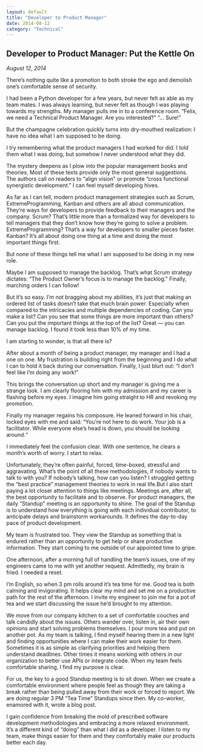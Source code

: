 ```yaml
---
layout: default
title: "Developer to Product Manager"
date: 2014-08-12
category: "Technical"
---
```


<section id="article">
    <h2>Developer to Product Manager: Put the Kettle On</h2>
    <p><em>August 12, 2014</em></p>
    <p>There’s nothing quite like a promotion to both stroke the ego and demolish one’s comfortable sense of security.</p>
    <p>I had been a Python developer for a few years, but never felt as able as my team mates. I was always learning, but never felt as though I was playing towards my strengths. My manager pulls me in to a conference room. “Felix, we need a Technical Product Manager. Are you interested?” “… Sure!”</p>
    <p>But the champagne celebration quickly turns into dry-mouthed realization: I have no idea what I am supposed to be doing.</p>
    <p>I try remembering what the product managers I had worked for did. I told them what I was doing, but somehow I never understood what they did.</p>
    <p>The mystery deepens as I plow into the popular management books and theories. Most of these texts provide only the most general suggestions. The authors call on readers to “align vision” or promote “cross functional synergistic development.” I can feel myself developing hives.</p>
    <p>As far as I can tell, modern product management strategies such as Scrum, ExtremeProgramming, Kanban and others are all about communication. They’re ways for developers to provide feedback to their managers and the company. Scrum? That’s little more than a formalized way for developers to tell managers that they don’t know how they’re going to solve a problem. ExtremeProgramming? That’s a way for developers to smaller pieces faster. Kanban? It’s all about doing one thing at a time and doing the most important things first.</p>
    <p>But none of these things tell me what I am supposed to be doing in my new role.</p>
    <p>Maybe I am supposed to manage the backlog. That’s what Scrum strategy dictates: “The Product Owner’s focus is to manage the backlog.” Finally, marching orders I can follow!</p>
    <p>But it’s so easy. I’m not bragging about my abilities, it’s just that making an ordered list of tasks doesn’t take that much brain power. Especially when compared to the intricacies and multiple dependencies of coding. Can you make a list? Can you see that some things are more important than others? Can you put the important things at the top of the list? Great — you can manage backlog. I found it took less than 10% of my time.</p>
    <p>I am starting to wonder, is that all there is?</p>
    <p>After about a month of being a product manager, my manager and I had a one on one. My frustration is building right from the beginning and I do what I can to hold it back during our conversation. Finally, I just blurt out: “I don’t feel like I’m doing any work!”</p>
    <p>This brings the conversation up short and my manager is giving me a strange look. I am clearly flooring him with my admission and my career is flashing before my eyes. I imagine him going straight to HR and revoking my promotion.</p>
    <p>Finally my manager regains his composure. He leaned forward in his chair, locked eyes with me and said: “You’re not here to do work. Your job is a facilitator. While everyone else’s head is down, you should be looking around.“</p>
    <p>I immediately feel the confusion clear. With one sentence, he clears a month’s worth of worry. I start to relax.</p>
    <p>Unfortunately, they’re often painful, forced, time-boxed, stressful and aggravating. What’s the point of all these methodologies, if nobody wants to talk to with you? If nobody’s talking, how can you listen? I struggled getting the “best practice” management theories to work in real life.But I also start paying a lot closer attention to things like meetings. Meetings are, after all, the best opportunity to facilitate and to observe. For product managers, the daily “Standup” meeting is an opportunity to shine. The goal of the Standup is to understand how everything is going with each individual contributor, to anticipate delays and brainstorm workarounds. It defines the day-to-day pace of product development.</p>
    <p>My team is frustrated too. They view the Standup as something that is endured rather than an opportunity to get help or share productive information. They start coming to me outside of our appointed time to gripe.</p>
    <p>One afternoon, after a morning full of handling the team’s issues, one of my engineers came to me with yet another request. Admittedly, my brain is fried. I needed a reset.</p>
    <p>I’m English, so when 3 pm rolls around it’s tea time for me. Good tea is both calming and invigorating. It helps clear my mind and set me on a productive path for the rest of the afternoon. I invite my engineer to join me for a pot of tea and we start discussing the issue he’d brought to my attention.</p>
    <p>We move from our company kitchen to a set of comfortable couches and talk candidly about the issues. Others wander over, listen in, air their own opinions and start solving problems themselves. I pour more tea and put on another pot. As my team is talking, I find myself hearing them in a new light and finding opportunities where I can make their work easier for them. Sometimes it is as simple as clarifying priorities and helping them understand deadlines. Other times it means working with others in our organization to better use APIs or integrate code. When my team feels comfortable sharing, I find my purpose is clear.</p>
    <p>For us, the key to a good Standup meeting is to sit down. When we create a comfortable environment where people feel as though they are taking a break rather than being pulled away from their work or forced to report. We are doing regular 3 PM “Tea Time” Standups since then. My co-worker, enamored with it, wrote a blog post.</p>
    <p>I gain confidence from breaking the mold of prescribed software development methodologies and embracing a more relaxed environment. It’s a different kind of “doing” than what I did as a developer. I listen to my team, make things easier for them and they comfortably make our products better each day.</p>
</section>
